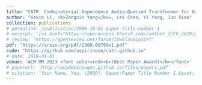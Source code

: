```yaml
---
title: "CATR: Combinatorial-Dependence Audio-Queried Transformer for Audio-Visual Video Segmentation"
author: "Kexin Li, <b>Zongxin Yang</b>✉, Lei Chen, Yi Yang, Jun Xiao"
collection: publications
# permalink: /publication/2009-10-01-paper-title-number-1
# excerpt: '[<a href="https://openaccess.thecvf.com/content_ICCV_2019/papers/Yang_Very_Long_Natural_Scenery_Image_Prediction_by_Outpainting_ICCV_2019_paper.pdf">PDF</a>]  [<a href="https://github.com/z-x-yang/NS-Outpainting">Code</a>]'
# review: "https://openreview.net/forum?id=hl3v8io3ZYt"
pdf: "https://arxiv.org/pdf/2309.09709v1.pdf"
code: "https://github.com/aspirinone/catr.github.io"
# date: 2019-01-01
venue: 'ACM MM 2023 <font color=red><b>(Best Paper Award)</b></font>'
# paperurl: 'http://academicpages.github.io/files/paper1.pdf'
# citation: 'Your Name, You. (2009). &quot;Paper Title Number 1.&quot; <i>Journal 1</i>. 1(1).'
---
```

